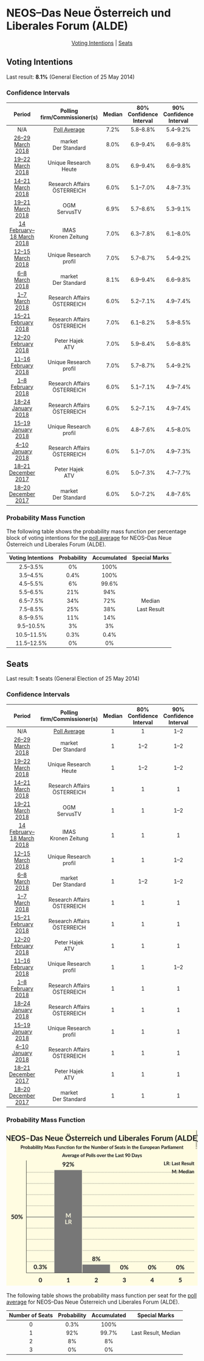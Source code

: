 # NEOS–Das Neue Österreich und Liberales Forum (ALDE)

<p align="center"><a href="#voting-intentions">Voting Intentions</a> | <a href="#seats">Seats</a></p>

## Voting Intentions

Last result: **8.1%** (General Election of 25 May 2014)

### Confidence Intervals

| Period     | Polling firm/Commissioner(s) | Median | 80% Confidence Interval | 90% Confidence Interval | 95% Confidence Interval | 99% Confidence Interval |
|:----------:|:----------------:|:-----------:|:-----------------------:|:-----------------------:|:-----------------------:|:-----------------------:|
| N/A | [Poll Average](average.html) | 7.2% | 5.8–8.8% | 5.4–9.2% | 5.1–9.6% | 4.6–10.4% |
| [26–29 March 2018](2018-03-29-market.html) | market <br> Der Standard | 8.0% | 6.9–9.4% | 6.6–9.8% | 6.3–10.1% | 5.8–10.8% |
| [19–22 March 2018](2018-03-22-UniqueResearch.html) | Unique Research <br> Heute | 8.0% | 6.9–9.4% | 6.6–9.8% | 6.3–10.1% | 5.8–10.8% |
| [14–21 March 2018](2018-03-21-ResearchAffairs.html) | Research Affairs <br> ÖSTERREICH | 6.0% | 5.1–7.0% | 4.8–7.3% | 4.6–7.6% | 4.3–8.1% |
| [19–21 March 2018](2018-03-21-OGM.html) | OGM <br> ServusTV | 6.9% | 5.7–8.6% | 5.3–9.1% | 5.0–9.5% | 4.5–10.3% |
| [14 February–18 March 2018](2018-03-18-IMAS.html) | IMAS <br> Kronen Zeitung | 7.0% | 6.3–7.8% | 6.1–8.0% | 6.0–8.2% | 5.7–8.6% |
| [12–15 March 2018](2018-03-15-UniqueResearch.html) | Unique Research <br> profil | 7.0% | 5.7–8.7% | 5.4–9.2% | 5.1–9.6% | 4.5–10.5% |
| [6–8 March 2018](2018-03-08-market.html) | market <br> Der Standard | 8.1% | 6.9–9.4% | 6.6–9.8% | 6.4–10.2% | 5.9–10.8% |
| [1–7 March 2018](2018-03-07-ResearchAffairs.html) | Research Affairs <br> ÖSTERREICH | 6.0% | 5.2–7.1% | 4.9–7.4% | 4.7–7.6% | 4.3–8.2% |
| [15–21 February 2018](2018-02-21-ResearchAffairs.html) | Research Affairs <br> ÖSTERREICH | 7.0% | 6.1–8.2% | 5.8–8.5% | 5.6–8.8% | 5.2–9.4% |
| [12–20 February 2018](2018-02-20-PeterHajek.html) | Peter Hajek <br> ATV | 7.0% | 5.9–8.4% | 5.6–8.8% | 5.4–9.1% | 4.9–9.8% |
| [11–16 February 2018](2018-02-16-UniqueResearch.html) | Unique Research <br> profil | 7.0% | 5.7–8.7% | 5.4–9.2% | 5.1–9.6% | 4.5–10.5% |
| [1–8 February 2018](2018-02-08-ResearchAffairs.html) | Research Affairs <br> ÖSTERREICH | 6.0% | 5.1–7.1% | 4.9–7.4% | 4.7–7.7% | 4.3–8.2% |
| [18–24 January 2018](2018-01-24-ResearchAffairs.html) | Research Affairs <br> ÖSTERREICH | 6.0% | 5.2–7.1% | 4.9–7.4% | 4.7–7.7% | 4.3–8.2% |
| [15–19 January 2018](2018-01-19-UniqueResearch.html) | Unique Research <br> profil | 6.0% | 4.8–7.6% | 4.5–8.0% | 4.2–8.4% | 3.7–9.3% |
| [4–10 January 2018](2018-01-10-ResearchAffairs.html) | Research Affairs <br> ÖSTERREICH | 6.0% | 5.1–7.0% | 4.9–7.3% | 4.7–7.6% | 4.3–8.2% |
| [18–21 December 2017](2017-12-21-PeterHajek.html) | Peter Hajek <br> ATV | 6.0% | 5.0–7.3% | 4.7–7.7% | 4.5–8.0% | 4.0–8.7% |
| [18–20 December 2017](2017-12-20-market.html) | market <br> Der Standard | 6.0% | 5.0–7.2% | 4.8–7.6% | 4.6–7.9% | 4.1–8.5% |

### Probability Mass Function

The following table shows the probability mass function per percentage block of voting intentions for the [poll average](average.html) for NEOS–Das Neue Österreich und Liberales Forum (ALDE).

| Voting Intentions | Probability | Accumulated | Special Marks |
|:-----------------:|:-----------:|:-----------:|:-------------:|
| 2.5–3.5% | 0% | 100% |  |
| 3.5–4.5% | 0.4% | 100% |  |
| 4.5–5.5% | 6% | 99.6% |  |
| 5.5–6.5% | 21% | 94% |  |
| 6.5–7.5% | 34% | 72% | Median |
| 7.5–8.5% | 25% | 38% | Last Result |
| 8.5–9.5% | 11% | 14% |  |
| 9.5–10.5% | 3% | 3% |  |
| 10.5–11.5% | 0.3% | 0.4% |  |
| 11.5–12.5% | 0% | 0% |  |


## Seats

Last result: **1** seats (General Election of 25 May 2014)

### Confidence Intervals

| Period     | Polling firm/Commissioner(s) | Median | 80% Confidence Interval | 90% Confidence Interval | 95% Confidence Interval | 99% Confidence Interval |
|:----------:|:----------------:|:------:|:-----------------------:|:-----------------------:|:-----------------------:|:-----------------------:|
| N/A | [Poll Average](average.html) | 1 | 1 | 1–2 | 1–2 | 1–2 |
| [26–29 March 2018](2018-03-29-market.html) | market <br> Der Standard | 1 | 1–2 | 1–2 | 1–2 | 1–2 |
| [19–22 March 2018](2018-03-22-UniqueResearch.html) | Unique Research <br> Heute | 1 | 1–2 | 1–2 | 1–2 | 1–2 |
| [14–21 March 2018](2018-03-21-ResearchAffairs.html) | Research Affairs <br> ÖSTERREICH | 1 | 1 | 1 | 1 | 0–1 |
| [19–21 March 2018](2018-03-21-OGM.html) | OGM <br> ServusTV | 1 | 1 | 1–2 | 1–2 | 0–2 |
| [14 February–18 March 2018](2018-03-18-IMAS.html) | IMAS <br> Kronen Zeitung | 1 | 1 | 1 | 1 | 1 |
| [12–15 March 2018](2018-03-15-UniqueResearch.html) | Unique Research <br> profil | 1 | 1 | 1–2 | 1–2 | 0–2 |
| [6–8 March 2018](2018-03-08-market.html) | market <br> Der Standard | 1 | 1–2 | 1–2 | 1–2 | 1–2 |
| [1–7 March 2018](2018-03-07-ResearchAffairs.html) | Research Affairs <br> ÖSTERREICH | 1 | 1 | 1 | 1 | 0–1 |
| [15–21 February 2018](2018-02-21-ResearchAffairs.html) | Research Affairs <br> ÖSTERREICH | 1 | 1 | 1 | 1 | 1–2 |
| [12–20 February 2018](2018-02-20-PeterHajek.html) | Peter Hajek <br> ATV | 1 | 1 | 1 | 1–2 | 1–2 |
| [11–16 February 2018](2018-02-16-UniqueResearch.html) | Unique Research <br> profil | 1 | 1 | 1–2 | 1–2 | 0–2 |
| [1–8 February 2018](2018-02-08-ResearchAffairs.html) | Research Affairs <br> ÖSTERREICH | 1 | 1 | 1 | 1 | 0–1 |
| [18–24 January 2018](2018-01-24-ResearchAffairs.html) | Research Affairs <br> ÖSTERREICH | 1 | 1 | 1 | 1 | 0–1 |
| [15–19 January 2018](2018-01-19-UniqueResearch.html) | Unique Research <br> profil | 1 | 1 | 1 | 0–1 | 0–2 |
| [4–10 January 2018](2018-01-10-ResearchAffairs.html) | Research Affairs <br> ÖSTERREICH | 1 | 1 | 1 | 1 | 0–1 |
| [18–21 December 2017](2017-12-21-PeterHajek.html) | Peter Hajek <br> ATV | 1 | 1 | 1 | 0–1 | 0–1 |
| [18–20 December 2017](2017-12-20-market.html) | market <br> Der Standard | 1 | 1 | 1 | 1 | 0–1 |

### Probability Mass Function

![Graph with seats probability mass function not yet produced](average-seats-pmf-neos–dasneueÖsterreichundliberalesforumalde.png "Seats Probability Mass Function")

The following table shows the probability mass function per seat for the [poll average](average.html) for NEOS–Das Neue Österreich und Liberales Forum (ALDE).

| Number of Seats | Probability | Accumulated | Special Marks |
|:---------------:|:-----------:|:-----------:|:-------------:|
| 0 | 0.3% | 100% |  |
| 1 | 92% | 99.7% | Last Result, Median |
| 2 | 8% | 8% |  |
| 3 | 0% | 0% |  |


